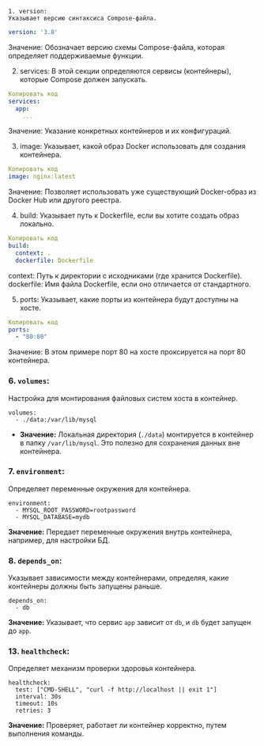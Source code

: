 
```
1. version:
Указывает версию синтаксиса Compose-файла.
```



```yaml
version: '3.8'
```

Значение: Обозначает версию схемы Compose-файла, которая определяет поддерживаемые функции.

2. services:
В этой секции определяются сервисы (контейнеры), которые Compose должен запускать.

```yaml
Копировать код
services:
  app:
    ...
```
Значение: Указание конкретных контейнеров и их конфигураций.

3. image:
Указывает, какой образ Docker использовать для создания контейнера.

```yaml
Копировать код
image: nginx:latest
```
Значение: Позволяет использовать уже существующий Docker-образ из Docker Hub или другого реестра.

4. build:
Указывает путь к Dockerfile, если вы хотите создать образ локально.

```yaml
Копировать код
build:
  context: .
  dockerfile: Dockerfile
  ```
context: Путь к директории с исходниками (где хранится Dockerfile).
dockerfile: Имя файла Dockerfile, если оно отличается от стандартного.

5. ports:
Указывает, какие порты из контейнера будут доступны на хосте.

```yaml
Копировать код
ports:
  - "80:80"
```
Значение: В этом примере порт 80 на хосте проксируется на порт 80 контейнера.

### 6. **`volumes`**:

Настройка для монтирования файловых систем хоста в контейнер.
```
volumes:
  - ./data:/var/lib/mysql

```
- **Значение:** Локальная директория (`./data`) монтируется в контейнер в папку `/var/lib/mysql`. Это полезно для сохранения данных вне контейнера.

### 7. **`environment`**:

Определяет переменные окружения для контейнера.
```
environment:
  - MYSQL_ROOT_PASSWORD=rootpassword
  - MYSQL_DATABASE=mydb

```
**Значение:** Передает переменные окружения внутрь контейнера, например, для настройки БД.

### 8. **`depends_on`**:

Указывает зависимости между контейнерами, определяя, какие контейнеры должны быть запущены раньше.
```
depends_on:
  - db

```

**Значение:** Указывает, что сервис `app` зависит от `db`, и `db` будет запущен до `app`.

### 13. **`healthcheck`**:

Определяет механизм проверки здоровья контейнера.
```
healthcheck:
  test: ["CMD-SHELL", "curl -f http://localhost || exit 1"]
  interval: 30s
  timeout: 10s
  retries: 3

```
**Значение:** Проверяет, работает ли контейнер корректно, путем выполнения команды.